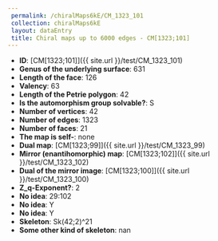 ```yaml
--- 
 permalink: /chiralMaps6kE/CM_1323_101 
 collection: chiralMaps6kE
 layout: dataEntry
 title: Chiral maps up to 6000 edges - CM[1323;101]
---
```


- **ID**: [CM[1323;101]]({{ site.url }}/test/CM_1323_101)
- **Genus of the underlying surface**: 631
- **Length of the face**: 126
- **Valency**: 63
- **Length of the Petrie polygon**: 42
- **Is the automorphism group solvable?**: S
- **Number of vertices**: 42
- **Number of edges**: 1323
- **Number of faces**: 21
- **The map is self-**: none
- **Dual map**: [CM[1323;99]]({{ site.url }}/test/CM_1323_99)
- **Mirror (enantihomorphic) map**: [CM[1323;102]]({{ site.url }}/test/CM_1323_102)
- **Dual of the mirror image**: [CM[1323;100]]({{ site.url }}/test/CM_1323_100)
- **Z_q-Exponent?**: 2
- **No idea**:  29:102
- **No idea**: Y
- **No idea**: Y
- **Skeleton**: Sk(42;2)^21
- **Some other kind of skeleton**: nan
